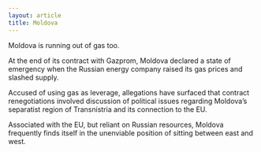 ```yaml
---
layout: article
title: Moldova
---
```


Moldova is running out of gas too.

At the end of its contract with Gazprom, Moldova declared a state of emergency when the Russian energy company raised its gas prices and slashed supply.

Accused of using gas as leverage, allegations have surfaced that contract renegotiations involved discussion of political issues regarding Moldova’s separatist region of Transnistria and its connection to the EU.

Associated with the EU, but reliant on Russian resources, Moldova frequently finds itself in the unenviable position of sitting between east and west.
